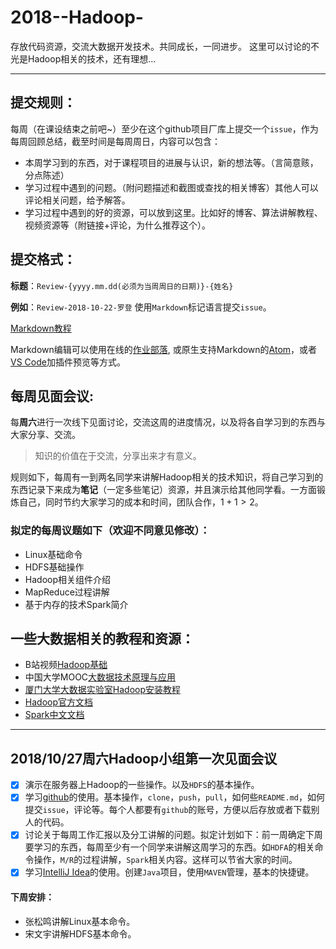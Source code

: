 
# 2018--Hadoop-
存放代码资源，交流大数据开发技术。共同成长，一同进步。
这里可以讨论的不光是Hadoop相关的技术，还有理想...

---

## 提交规则：
每周（在课设结束之前吧~）至少在这个github项目厂库上提交一个`issue`，作为每周回顾总结，截至时间是每周周日，内容可以包含：

- 本周学习到的东西，对于课程项目的进展与认识，新的想法等。（言简意赅，分点陈述）
- 学习过程中遇到的问题。（附问题描述和截图或查找的相关博客）其他人可以评论相关问题，给予解答。
- 学习过程中遇到的好的资源，可以放到这里。比如好的博客、算法讲解教程、视频资源等（附链接+评论，为什么推荐这个）。

## 提交格式：
**标题**：`Review-{yyyy.mm.dd(必须为当周周日的日期)}-{姓名}`

**例如**：`Review-2018-10-22-罗登`
使用`Markdown`标记语言提交`issue`。

[Markdown教程](https://www.zybuluo.com/mdeditor?url=https://www.zybuluo.com/static/editor/md-help.markdown)

Markdown编辑可以使用在线的[作业部落](https://www.zybuluo.com/), 或原生支持Markdown的[Atom](https://atom.io/)，或者[VS Code](https://code.visualstudio.com/)加插件预览等方式。

## 每周见面会议:

每**周六**进行一次线下见面讨论，交流这周的进度情况，以及将各自学习到的东西与大家分享、交流。

> 知识的价值在于交流，分享出来才有意义。

规则如下，每周有一到两名同学来讲解Hadoop相关的技术知识，将自己学习到的东西记录下来成为**笔记**（一定多些笔记）资源，并且演示给其他同学看。一方面锻炼自己，同时节约大家学习的成本和时间，团队合作，$1+1>2$。

### 拟定的每周议题如下（欢迎不同意见修改）：

- Linux基础命令
- HDFS基础操作
- Hadoop相关组件介绍
- MapReduce过程讲解
- 基于内存的技术Spark简介


## 一些大数据相关的教程和资源：

- B站视频[Hadoop基础](https://www.bilibili.com/video/av15390641)
- 中国大学MOOC[大数据技术原理与应用](https://www.icourse163.org/learn/XMU-1002335004#/learn/announce)
- [厦门大学大数据实验室Hadoop安装教程](http://dblab.xmu.edu.cn/blog/install-hadoop/)
- [Hadoop官方文档](https://hadoop.apache.org/docs/current/)
- [Spark中文文档](http://spark.apachecn.org/)
  
---
  
  ## 2018/10/27周六Hadoop小组第一次见面会议
  
  - [x] 演示在服务器上Hadoop的一些操作。以及`HDFS`的基本操作。
  - [x] 学习[github](http://github.com/)的使用。基本操作，`clone`，`push`，`pull`，如何些`README.md`，如何提交`issue`，评论等。每个人都要有`github`的账号，方便以后存放或者下载别人的代码。
  - [x] 讨论关于每周工作汇报以及分工讲解的问题。拟定计划如下：前一周确定下周要学习的东西，每周至少有一个同学来讲解这周学习的东西。如`HDFA`的相关命令操作，`M/R`的过程讲解，`Spark`相关内容。这样可以节省大家的时间。
  - [x] 学习[IntelliJ Idea](https://www.jetbrains.com/)的使用。创建`Java`项目，使用`MAVEN`管理，基本的快捷键。
  
#### 下周安排：
- 张松鸣讲解Linux基本命令。
- 宋文宇讲解HDFS基本命令。
